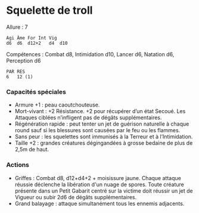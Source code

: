 # Squelette de troll

Allure : 7

	Agi	Âme	For	Int	Vig
	d6	d6	d12+2	d4	d10

Compétences : Combat d8, Intimidation d10, Lancer d6, Natation d6, Perception d6

	PAR	RES
	6	12 (1)

### Capacités spéciales
- Armure +1 : peau caoutchouteuse.
- Mort-vivant : +2 Résistance. +2 pour récupérer d’un état Secoué. Les Attaques ciblées n’infligent pas de dégâts supplémentaires.
- Régénération rapide : peut tenter un jet de guérison naturelle à chaque round sauf si les blessures sont causées par le feu ou les flammes.
- Sans peur : les squelettes sont immunisés à la Terreur et à l’Intimidation.
- Taille +2 : grandes créatures dégingandées à grosse bedaine de plus de 2,5m de haut.

### Actions
- Griffes : Combat d8, d12+d4+2 + moisissure jaune. Chaque attaque réussie déclenche la libération d'un nuage de spores. Toute créature présente dans un Petit Gabarit centré sur la victime doit réussir un jet de Vigueur ou subir 2d6 de dégâts supplémentaires.
- Grand balayage : attaque simultanément tous les ennemis adjacents.
